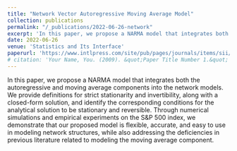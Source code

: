 ```yaml
---
title: "Network Vector Autoregressive Moving Average Model"
collection: publications
permalink: "/_publications/2022-06-26-network"
excerpt: 'In this paper, we propose a NARMA model that integrates both the autoregressive and moving average components into the network models. '
date: 2022-06-26
venue: 'Statistics and Its Interface'
paperurl: 'https://www.intlpress.com/site/pub/pages/journals/items/sii/_home/acceptedpapers/index.php'
# citation: 'Your Name, You. (2009). &quot;Paper Title Number 1.&quot; <i>Journal 1</i>. 1(1).'
---
```

In this paper, we propose a NARMA model that integrates both the autoregressive and moving average components into the network models. We provide definitions for strict stationarity and invertibility, along with a closed-form solution, and identify the corresponding conditions for the analytical solution to be stationary and reversible. Through numerical simulations and empirical experiments on the S&P 500 index, we demonstrate that our proposed model is flexible, accurate, and easy to use in modeling network structures, while also addressing the deficiencies in previous literature related to modeling the moving average component.



<!-- Recommended citation: Your Name, You. (2009). "Paper Title Number 1." <i>Journal 1</i>. 1(1). -->